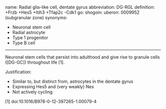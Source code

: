 name: Radial glia-like cell, dentate gyrus
abbreviation: DG-RGL
definition: +Frzb +Hes5 +Itih3 +Tfap2c -Cdk1
go:
shogoin: 
uberon: 0009952 (subgranular zone)
synonyms:
- Neuronal stem cell
- Radial astrocyte
- Type 1 progenitor
- Type B cell
---

Neuronal stem cells that persist into adulthood and give rise to granule cells ([DG-GC]) throughout life [1].

Justification:

* Similar to, but distinct from, astrocytes in the dentate gyrus
* Expressing Hes5 and (very weakly) Nes
* Not actively cycling


[1] doi:10.1016/B978-0-12-397265-1.00079-4 